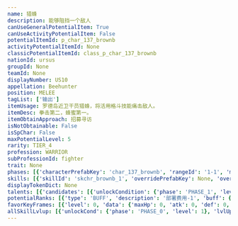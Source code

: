 ```yaml
---
name: 猎蜂
description: 能够阻挡一个敌人
canUseGeneralPotentialItem: True
canUseActivityPotentialItem: False
potentialItemId: p_char_137_brownb
activityPotentialItemId: None
classicPotentialItemId: class_p_char_137_brownb
nationId: ursus
groupId: None
teamId: None
displayNumber: US10
appellation: Beehunter
position: MELEE
tagList: ['输出']
itemUsage: 罗德岛近卫干员猎蜂，将活用格斗技能痛击敌人。
itemDesc: 拳击第二，蜂蜜第一。
itemObtainApproach: 招募寻访
isNotObtainable: False
isSpChar: False
maxPotentialLevel: 5
rarity: TIER_4
profession: WARRIOR
subProfessionId: fighter
trait: None
phases: [{'characterPrefabKey': 'char_137_brownb', 'rangeId': '1-1', 'maxLevel': 45, 'attributesKeyFrames': [{'level': 1, 'data': {'maxHp': 1151, 'atk': 211, 'def': 131, 'magicResistance': 0.0, 'cost': 7, 'blockCnt': 1, 'moveSpeed': 1.0, 'attackSpeed': 100.0, 'baseAttackTime': 0.78, 'respawnTime': 70, 'hpRecoveryPerSec': 0.0, 'spRecoveryPerSec': 1.0, 'maxDeployCount': 1, 'maxDeckStackCnt': 0, 'tauntLevel': 0, 'massLevel': 0, 'baseForceLevel': 0, 'stunImmune': False, 'silenceImmune': False, 'sleepImmune': False, 'frozenImmune': False, 'levitateImmune': False}}, {'level': 45, 'data': {'maxHp': 1556, 'atk': 311, 'def': 191, 'magicResistance': 0.0, 'cost': 7, 'blockCnt': 1, 'moveSpeed': 1.0, 'attackSpeed': 100.0, 'baseAttackTime': 0.78, 'respawnTime': 70, 'hpRecoveryPerSec': 0.0, 'spRecoveryPerSec': 1.0, 'maxDeployCount': 1, 'maxDeckStackCnt': 0, 'tauntLevel': 0, 'massLevel': 0, 'baseForceLevel': 0, 'stunImmune': False, 'silenceImmune': False, 'sleepImmune': False, 'frozenImmune': False, 'levitateImmune': False}}], 'evolveCost': None}, {'characterPrefabKey': 'char_137_brownb', 'rangeId': '1-1', 'maxLevel': 60, 'attributesKeyFrames': [{'level': 1, 'data': {'maxHp': 1556, 'atk': 311, 'def': 191, 'magicResistance': 0.0, 'cost': 9, 'blockCnt': 1, 'moveSpeed': 1.0, 'attackSpeed': 100.0, 'baseAttackTime': 0.78, 'respawnTime': 70, 'hpRecoveryPerSec': 0.0, 'spRecoveryPerSec': 1.0, 'maxDeployCount': 1, 'maxDeckStackCnt': 0, 'tauntLevel': 0, 'massLevel': 0, 'baseForceLevel': 0, 'stunImmune': False, 'silenceImmune': False, 'sleepImmune': False, 'frozenImmune': False, 'levitateImmune': False}}, {'level': 60, 'data': {'maxHp': 1996, 'atk': 415, 'def': 262, 'magicResistance': 0.0, 'cost': 9, 'blockCnt': 1, 'moveSpeed': 1.0, 'attackSpeed': 100.0, 'baseAttackTime': 0.78, 'respawnTime': 70, 'hpRecoveryPerSec': 0.0, 'spRecoveryPerSec': 1.0, 'maxDeployCount': 1, 'maxDeckStackCnt': 0, 'tauntLevel': 0, 'massLevel': 0, 'baseForceLevel': 0, 'stunImmune': False, 'silenceImmune': False, 'sleepImmune': False, 'frozenImmune': False, 'levitateImmune': False}}], 'evolveCost': [{'id': '3221', 'count': 3, 'type': 'MATERIAL'}, {'id': '30062', 'count': 1, 'type': 'MATERIAL'}, {'id': '30012', 'count': 1, 'type': 'MATERIAL'}]}, {'characterPrefabKey': 'char_137_brownb', 'rangeId': '1-1', 'maxLevel': 70, 'attributesKeyFrames': [{'level': 1, 'data': {'maxHp': 1996, 'atk': 415, 'def': 262, 'magicResistance': 0.0, 'cost': 9, 'blockCnt': 1, 'moveSpeed': 1.0, 'attackSpeed': 100.0, 'baseAttackTime': 0.78, 'respawnTime': 70, 'hpRecoveryPerSec': 0.0, 'spRecoveryPerSec': 1.0, 'maxDeployCount': 1, 'maxDeckStackCnt': 0, 'tauntLevel': 0, 'massLevel': 0, 'baseForceLevel': 0, 'stunImmune': False, 'silenceImmune': False, 'sleepImmune': False, 'frozenImmune': False, 'levitateImmune': False}}, {'level': 70, 'data': {'maxHp': 2435, 'atk': 513, 'def': 312, 'magicResistance': 0.0, 'cost': 9, 'blockCnt': 1, 'moveSpeed': 1.0, 'attackSpeed': 100.0, 'baseAttackTime': 0.78, 'respawnTime': 70, 'hpRecoveryPerSec': 0.0, 'spRecoveryPerSec': 1.0, 'maxDeployCount': 1, 'maxDeckStackCnt': 0, 'tauntLevel': 0, 'massLevel': 0, 'baseForceLevel': 0, 'stunImmune': False, 'silenceImmune': False, 'sleepImmune': False, 'frozenImmune': False, 'levitateImmune': False}}], 'evolveCost': [{'id': '3222', 'count': 5, 'type': 'MATERIAL'}, {'id': '30023', 'count': 19, 'type': 'MATERIAL'}, {'id': '30103', 'count': 7, 'type': 'MATERIAL'}]}]
skills: [{'skillId': 'skchr_brownb_1', 'overridePrefabKey': None, 'overrideTokenKey': None, 'levelUpCostCond': [{'unlockCond': {'phase': 'PHASE_2', 'level': 1}, 'lvlUpTime': 28800, 'levelUpCost': [{'id': '3303', 'count': 2, 'type': 'MATERIAL'}, {'id': '30074', 'count': 1, 'type': 'MATERIAL'}, {'id': '30053', 'count': 4, 'type': 'MATERIAL'}]}, {'unlockCond': {'phase': 'PHASE_2', 'level': 1}, 'lvlUpTime': 57600, 'levelUpCost': [{'id': '3303', 'count': 4, 'type': 'MATERIAL'}, {'id': '30094', 'count': 2, 'type': 'MATERIAL'}, {'id': '30074', 'count': 3, 'type': 'MATERIAL'}]}, {'unlockCond': {'phase': 'PHASE_2', 'level': 1}, 'lvlUpTime': 86400, 'levelUpCost': [{'id': '3303', 'count': 6, 'type': 'MATERIAL'}, {'id': '30135', 'count': 2, 'type': 'MATERIAL'}, {'id': '30014', 'count': 2, 'type': 'MATERIAL'}]}], 'unlockCond': {'phase': 'PHASE_0', 'level': 1}}, {'skillId': 'skchr_brownb_2', 'overridePrefabKey': None, 'overrideTokenKey': None, 'levelUpCostCond': [{'unlockCond': {'phase': 'PHASE_2', 'level': 1}, 'lvlUpTime': 28800, 'levelUpCost': [{'id': '3303', 'count': 2, 'type': 'MATERIAL'}, {'id': '30084', 'count': 1, 'type': 'MATERIAL'}, {'id': '30063', 'count': 3, 'type': 'MATERIAL'}]}, {'unlockCond': {'phase': 'PHASE_2', 'level': 1}, 'lvlUpTime': 57600, 'levelUpCost': [{'id': '3303', 'count': 4, 'type': 'MATERIAL'}, {'id': '30104', 'count': 2, 'type': 'MATERIAL'}, {'id': '30084', 'count': 2, 'type': 'MATERIAL'}]}, {'unlockCond': {'phase': 'PHASE_2', 'level': 1}, 'lvlUpTime': 86400, 'levelUpCost': [{'id': '3303', 'count': 6, 'type': 'MATERIAL'}, {'id': '30115', 'count': 2, 'type': 'MATERIAL'}, {'id': '30074', 'count': 2, 'type': 'MATERIAL'}]}], 'unlockCond': {'phase': 'PHASE_1', 'level': 1}}]
displayTokenDict: None
talents: [{'candidates': [{'unlockCondition': {'phase': 'PHASE_1', 'level': 1}, 'requiredPotentialRank': 0, 'prefabKey': '1', 'name': '竞技专注', 'description': '攻击相同目标时每次攻击可提高自身攻击力3%，最多可叠加5层。更换目标会失去之前叠加的效果', 'rangeId': None, 'blackboard': [{'key': 'max_stack_cnt', 'value': 5.0, 'valueStr': None}, {'key': 'atk', 'value': 0.03, 'valueStr': None}], 'tokenKey': None}, {'unlockCondition': {'phase': 'PHASE_1', 'level': 1}, 'requiredPotentialRank': 4, 'prefabKey': '1', 'name': '竞技专注', 'description': '攻击相同目标时每次攻击可提高自身攻击力4%<@ba.talpu>（+1%）</>，最多可叠加5层。更换目标会失去之前叠加的效果', 'rangeId': None, 'blackboard': [{'key': 'max_stack_cnt', 'value': 5.0, 'valueStr': None}, {'key': 'atk', 'value': 0.04, 'valueStr': None}], 'tokenKey': None}, {'unlockCondition': {'phase': 'PHASE_2', 'level': 1}, 'requiredPotentialRank': 0, 'prefabKey': '1', 'name': '竞技专注', 'description': '攻击相同目标时每次攻击可提高自身攻击力5%，最多可叠加5层。更换目标会失去之前叠加的效果', 'rangeId': None, 'blackboard': [{'key': 'max_stack_cnt', 'value': 5.0, 'valueStr': None}, {'key': 'atk', 'value': 0.05, 'valueStr': None}], 'tokenKey': None}, {'unlockCondition': {'phase': 'PHASE_2', 'level': 1}, 'requiredPotentialRank': 4, 'prefabKey': '1', 'name': '竞技专注', 'description': '攻击相同目标时每次攻击可提高自身攻击力6%<@ba.talpu>（+1%）</>，最多可叠加5层。更换目标会失去之前叠加的效果', 'rangeId': None, 'blackboard': [{'key': 'max_stack_cnt', 'value': 5.0, 'valueStr': None}, {'key': 'atk', 'value': 0.06, 'valueStr': None}], 'tokenKey': None}]}]
potentialRanks: [{'type': 'BUFF', 'description': '部署费用-1', 'buff': {'attributes': {'abnormalFlags': None, 'abnormalImmunes': None, 'abnormalAntis': None, 'abnormalCombos': None, 'abnormalComboImmunes': None, 'attributeModifiers': [{'attributeType': 'COST', 'formulaItem': 'ADDITION', 'value': -1.0, 'loadFromBlackboard': False, 'fetchBaseValueFromSourceEntity': False}]}}, 'equivalentCost': None}, {'type': 'BUFF', 'description': '再部署时间-4秒', 'buff': {'attributes': {'abnormalFlags': None, 'abnormalImmunes': None, 'abnormalAntis': None, 'abnormalCombos': None, 'abnormalComboImmunes': None, 'attributeModifiers': [{'attributeType': 'RESPAWN_TIME', 'formulaItem': 'ADDITION', 'value': -4.0, 'loadFromBlackboard': False, 'fetchBaseValueFromSourceEntity': False}]}}, 'equivalentCost': None}, {'type': 'BUFF', 'description': '生命上限+180', 'buff': {'attributes': {'abnormalFlags': None, 'abnormalImmunes': None, 'abnormalAntis': None, 'abnormalCombos': None, 'abnormalComboImmunes': None, 'attributeModifiers': [{'attributeType': 'MAX_HP', 'formulaItem': 'ADDITION', 'value': 180.0, 'loadFromBlackboard': False, 'fetchBaseValueFromSourceEntity': False}]}}, 'equivalentCost': None}, {'type': 'CUSTOM', 'description': '天赋效果增强', 'buff': None, 'equivalentCost': None}, {'type': 'BUFF', 'description': '部署费用-1', 'buff': {'attributes': {'abnormalFlags': None, 'abnormalImmunes': None, 'abnormalAntis': None, 'abnormalCombos': None, 'abnormalComboImmunes': None, 'attributeModifiers': [{'attributeType': 'COST', 'formulaItem': 'ADDITION', 'value': -1.0, 'loadFromBlackboard': False, 'fetchBaseValueFromSourceEntity': False}]}}, 'equivalentCost': None}]
favorKeyFrames: [{'level': 0, 'data': {'maxHp': 0, 'atk': 0, 'def': 0, 'magicResistance': 0.0, 'cost': 0, 'blockCnt': 0, 'moveSpeed': 0.0, 'attackSpeed': 0.0, 'baseAttackTime': 0.0, 'respawnTime': 0, 'hpRecoveryPerSec': 0.0, 'spRecoveryPerSec': 0.0, 'maxDeployCount': 0, 'maxDeckStackCnt': 0, 'tauntLevel': 0, 'massLevel': 0, 'baseForceLevel': 0, 'stunImmune': False, 'silenceImmune': False, 'sleepImmune': False, 'frozenImmune': False, 'levitateImmune': False}}, {'level': 50, 'data': {'maxHp': 0, 'atk': 60, 'def': 0, 'magicResistance': 0.0, 'cost': 0, 'blockCnt': 0, 'moveSpeed': 0.0, 'attackSpeed': 0.0, 'baseAttackTime': 0.0, 'respawnTime': 0, 'hpRecoveryPerSec': 0.0, 'spRecoveryPerSec': 0.0, 'maxDeployCount': 0, 'maxDeckStackCnt': 0, 'tauntLevel': 0, 'massLevel': 0, 'baseForceLevel': 0, 'stunImmune': False, 'silenceImmune': False, 'sleepImmune': False, 'frozenImmune': False, 'levitateImmune': False}}]
allSkillLvlup: [{'unlockCond': {'phase': 'PHASE_0', 'level': 1}, 'lvlUpCost': [{'id': '3301', 'count': 2, 'type': 'MATERIAL'}]}, {'unlockCond': {'phase': 'PHASE_0', 'level': 1}, 'lvlUpCost': [{'id': '3301', 'count': 2, 'type': 'MATERIAL'}, {'id': '30061', 'count': 2, 'type': 'MATERIAL'}]}, {'unlockCond': {'phase': 'PHASE_0', 'level': 1}, 'lvlUpCost': [{'id': '3302', 'count': 3, 'type': 'MATERIAL'}, {'id': '30012', 'count': 2, 'type': 'MATERIAL'}]}, {'unlockCond': {'phase': 'PHASE_1', 'level': 1}, 'lvlUpCost': [{'id': '3302', 'count': 3, 'type': 'MATERIAL'}, {'id': '30022', 'count': 3, 'type': 'MATERIAL'}]}, {'unlockCond': {'phase': 'PHASE_1', 'level': 1}, 'lvlUpCost': [{'id': '3302', 'count': 3, 'type': 'MATERIAL'}, {'id': '30053', 'count': 2, 'type': 'MATERIAL'}]}, {'unlockCond': {'phase': 'PHASE_1', 'level': 1}, 'lvlUpCost': [{'id': '3303', 'count': 4, 'type': 'MATERIAL'}, {'id': '30063', 'count': 2, 'type': 'MATERIAL'}]}]
---
```


